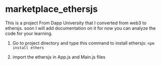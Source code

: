 # marketplace_ethersjs
This is a project From Dapp University that I converted from web3 to ethersjs.
soon I will add documentation on it for now you can analyze the code for your learning.


1. Go to project directory and type this command to install ethersjs:
  `npm install ethers`
  
2. import the ethersjs  in App.js and Main.js files
